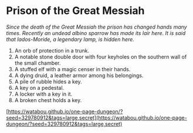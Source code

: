 # Prison of the Great Messiah

_Since the death of the Great Messiah the prison has changed hands many times. Recently an undead albino sparrow has made its lair here. It is said that Iados-Moride, a legendary lamp, is hidden here._

1. An orb of protection in a trunk.
2. A notable stone double door with four keyholes on the southern wall of the small chamber.
3. A stuffed elf with a magic censer in their hands.
4. A dying druid, a leather armor among his belongings.
5. A pile of rubble hides a key.
6. A key on a pedestal.
7. A locker with a key in it.
8. A broken chest holds a key.

[https://watabou.github.io/one-page-dungeon/?seed=329780912&tags=large,secret](https://watabou.github.io/one-page-dungeon/?seed=329780912&tags=large,secret)
